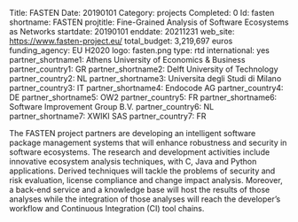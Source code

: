 Title: FASTEN
Date:  20190101
Category: projects
Completed: 0
Id: fasten
shortname: FASTEN
projtitle: Fine-Grained Analysis of Software Ecosystems as Networks
startdate: 20190101
enddate: 20211231
web_site: https://www.fasten-project.eu/
total_budget: 3,219,697 euros
funding_agency: EU H2020
logo: fasten.png
type: rtd
international: yes
partner_shortname1: Athens University of Economics & Business
partner_country1: GR
partner_shortname2: Delft University of Technology
partner_country2: NL
partner_shortname3: Universita degli Studi di Milano
partner_country3: IT
partner_shortname4: Endocode AG
partner_country4: DE
partner_shortname5: OW2
partner_country5: FR
partner_shortname6: Software Improvement Group B.V.
partner_country6: NL
partner_shortname7: XWIKI SAS
partner_country7: FR

The FASTEN project partners are developing an intelligent software package management systems that will enhance robustness and security in software ecosystems. The research and development activities include innovative ecosystem analysis techniques, with C, Java and Python applications. Derived techniques will tackle the problems of security and risk evaluation, license compliance and change impact analysis. Moreover, a back-end service and a knowledge base will host the results of those analyses while the integration of those analyses will reach the developer’s workflow and Continuous Integration (CI) tool chains.

